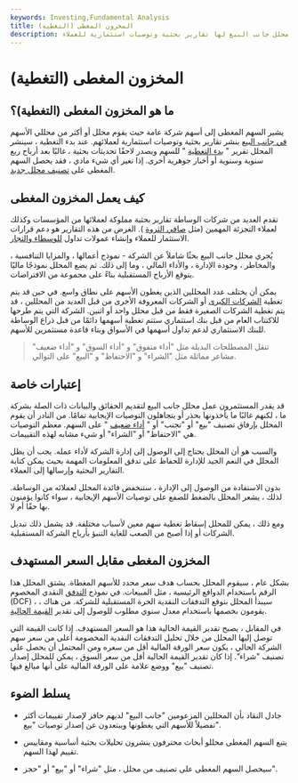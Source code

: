```yaml
---
keywords: Investing,Fundamental Analysis
title: المخزون المغطى (التغطية)
description: السهم المغطى هو الأسهم التي ينشر محلل جانب البيع لها تقارير بحثية وتوصيات استثمارية للعملاء.
---
```


# المخزون المغطى (التغطية)
## ما هو المخزون المغطى (التغطية)؟

يشير السهم المغطى إلى أسهم شركة عامة حيث يقوم محلل أو أكثر من محللي الأسهم [في جانب البيع](/sellside) بنشر تقارير بحثية وتوصيات استثمارية لعملائهم. عند بدء التغطية ، سينشر المحلل تقرير " [بدء التغطية](/coverageinitiated) " للسهم ويصدر لاحقًا تحديثات بحثية ، غالبًا بعد أرباح ربع سنوية وسنوية أو أخبار جوهرية أخرى. إذا تغير أي شيء مادي ، فقد يحصل السهم المغطى على [تصنيف محلل جديد](/rating).

## كيف يعمل المخزون المغطى

تقدم العديد من شركات الوساطة تقارير بحثية مملوكة لعملائها من المؤسسات وكذلك لعملاء التجزئة المهمين (مثل [صافي الثروة](/hnwi) ). الغرض من هذه التقارير هو دعم قرارات الاستثمار للعملاء وإنشاء عمولات تداول [للوسطاء والتجار](/broker-dealer).

يُجري محلل جانب البيع بحثًا شاملاً عن الشركة - نموذج أعمالها ، والمزايا التنافسية ، والمخاطر ، وجودة الإدارة ، والأداء المالي ، وما إلى ذلك. ثم يضع المحلل نموذجًا ماليًا يتوقع الأرباح المستقبلية بناءً على مجموعة من الافتراضات.

يمكن أن يختلف عدد المحللين الذين يغطون الأسهم على نطاق واسع. في حين قد يتم تغطية [الشركات الكبرى](/bluechip) أو الشركات المعروفة الأخرى من قبل العديد من المحللين ، قد يتم تغطية الشركات الصغيرة فقط من قبل محلل واحد أو اثنين. الشركة التي يتم طرحها للاكتتاب العام من قبل بنك استثماري ستتم تغطية أسهمها دائمًا من قبل ذراع الوساطة للبنك الاستثماري لدعم تداول أسهمها في الأسواق وبناء قاعدة مستثمرين للأسهم.

> تنقل المصطلحات البديلة مثل "أداء متفوق" و "أداء السوق" و "أداء ضعيف" مشاعر مماثلة مثل "الشراء" و "الاحتفاظ" و "البيع" على التوالي.

>

## إعتبارات خاصة

قد يقدر المستثمرون عمل محلل جانب البيع لتقديم الحقائق والبيانات ذات الصلة بشركة ما ، لكنهم غالبًا ما يأخذونها بحذر أو يتجاهلون التوصيات الإيجابية تمامًا. من النادر أن يقوم المحلل بإرفاق تصنيف "بيع" أو "تجنب" أو " [أداء ضعيف](/underperform) " على السهم. معظم التوصيات هي "الاحتفاظ" أو "الشراء" أو شيء مشابه لهذه التقييمات.

والسبب هو أن المحلل يحتاج إلى الوصول إلى إدارة الشركة لأداء عمله. يجب أن يظل المحلل في النعم الجيد للإدارة للحفاظ على تدفق المعلومات المهمة بحيث يمكن كتابة التقارير البحثية وإرسالها إلى العملاء.

بدون الاستفادة من الوصول إلى الإدارة ، ستنخفض فائدة المحلل لعملائه من الوساطة. لذلك ، يشعر المحلل بالضغط للصفع على توصيات الأسهم الإيجابية ، سواء كانوا يؤمنون بها حقًا أم لا.

ومع ذلك ، يمكن للمحلل إسقاط تغطية سهم معين لأسباب مختلفة. قد يشمل ذلك تبديل الشركات أو إذا أصبح من الصعب للغاية التنبؤ بأرباح الشركة المستقبلية.

## المخزون المغطى مقابل السعر المستهدف

بشكل عام ، سيقوم المحلل بحساب هدف سعر محدد للأسهم المغطاة. يشتق المحلل هذا الرقم باستخدام الدوافع الرئيسية ، مثل المبيعات. في نموذج [التدفق](/dcf) النقدي المخصوم (DCF) ، سيبدأ المحلل بتوقع التدفقات النقدية الحرة المستقبلية للشركة. من هناك ، يقومون بخصمها باستخدام معدل سنوي مطلوب للوصول إلى تقدير [القيمة الحالية](/presentvalue).

في المقابل ، يصبح تقدير القيمة الحالية هذا هو السعر المستهدف. إذا كانت القيمة التي توصل إليها المحلل من خلال تحليل التدفقات النقدية المخصومة أعلى من سعر سهم الشركة الحالي ، يكون سعر الورقة المالية أقل من سعره ومن المحتمل أن يحصل على تصنيف "شراء". إذا كان تقدير القيمة الحالية أقل من سعر السوق ، يمكن للمحلل إصدار تصنيف "بيع" ووضع علامة على الورقة المالية على أنها مبالغ فيها.

## يسلط الضوء

- جادل النقاد بأن المحللين المزعومين "جانب البيع" لديهم حافز لإصدار تقييمات أكثر تفضيلاً للأسهم التي يغطونها ويبتعدون عن إصدار توصيات "بيع".

- يتبع السهم المغطى محللو أبحاث محترفون ينشرون تحليلات بحثية أساسية ومقاييس تقييم لهذا السهم.

- سيحصل السهم المغطى على تصنيف من محلل ، مثل "شراء" أو "بيع" أو "حجز".

